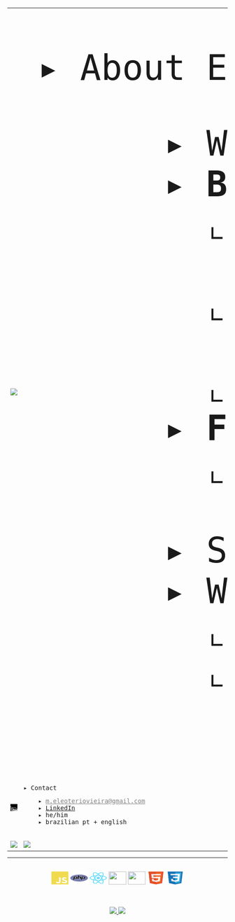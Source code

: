 
<!--
**M-Eleoterio/M-Eleoterio** is a ✨ _special_ ✨ repository because its `README.md` (this file) appears on your GitHub profile.
-->
<center>
  
<table>
  <td style="vertical-align:middle">
    <img src="./aboutm.jpg" width="100px">
  </td>
  <td style="font-family: monospace; font-size: 80px;" width="500px">
    <pre>▸ About Eleotério</pre>
  <pre>
      ▸ Web developer
      ▸ <strong>BACKEND</strong> (main stack)
        ⌞ PHP
          ⌞ Laravel
        ⌞ JS
          ⌞ NodeJS
        ⌞ Python
      ▸ <strong>FRONTEND</strong>
        ⌞ JS
          ⌞ ReactJS
      ▸ System Dev by SENAI
      ▸ World Skills competitor
        ⌞ Stage: State
        ⌞ Category: #17 - Web Technologies
  </pre>
  </td>
  <tr></tr>
  <td style="vertical-align:middle">
    <img src="./contact.jpg" width="100px">
  </td>
  <td>
    
  <pre>▸ Contact</pre>
  <pre>
    ▸ <a href="mailto:m.eleoteriovieira@gmail.com" style="color: gray">m.eleoteriovieira@gmail.com</a>
    ▸ <a href="linkedin.com/in/miguel-eleotério-vieira-206112250">LinkedIn</a>
    ▸ he/him
    ▸ brazilian pt + english
  </pre>
  </td>
  <tr></tr>
  <td style="vertical-align:middle">
    <img src="./.jpg" width="100px">
  </td>
  <td style="display:flex; align-items: center">
    <div>
      <a href="https://github.com/m-eleoterio">
      <img src="https://github-readme-stats.vercel.app/api?username=m-eleoterio&theme=dark&show_icons=true&hide_border=true&count_private=true" />
    </div>
  </td>
</table>
        
<hr>
<div style="display: inline_block">
<br>
<img height="30" width="40" src="https://raw.githubusercontent.com/devicons/devicon/master/icons/javascript/javascript-plain.svg"/>
<img height="30" width="40" src="https://raw.githubusercontent.com/devicons/devicon/master/icons/php/php-original.svg"/>
<img height="30" width="40" src="https://raw.githubusercontent.com/devicons/devicon/master/icons/react/react-original.svg"/>
<img height="30" width="40" src="https://cdn.jsdelivr.net/gh/devicons/devicon@latest/icons/laravel/laravel-original.svg" />
<img height="30" width="40" src="https://cdn.jsdelivr.net/gh/devicons/devicon@latest/icons/nodejs/nodejs-original-wordmark.svg" />
<img height="30" width="40" src="https://raw.githubusercontent.com/devicons/devicon/master/icons/html5/html5-original.svg"/>
<img height="30" width="40" src="https://raw.githubusercontent.com/devicons/devicon/master/icons/css3/css3-original.svg"/>
</div>

<br><br>
<a href="https://www.linkedin.com/in/miguel-eleotério-vieira-206112250/"> <img src="https://img.shields.io/badge/LinkedIn-0077B5?style=for-the-badge&logo=linkedin&logoColor=white" /> </a> 
<a href="mailto:m.eleoteriovieira@gmail.com"> <img src="https://img.shields.io/badge/Gmail-D14836?style=for-the-badge&logo=gmail&logoColor=white" /> </a> 
<br><br>

</center>
